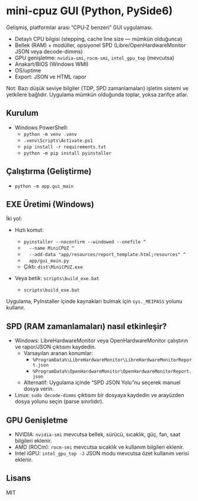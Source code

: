 # mini-cpuz GUI (Python, PySide6)

Gelişmiş, platformlar arası “CPU‑Z benzeri” GUI uygulaması.
- Detaylı CPU bilgisi (stepping, cache line size — mümkün olduğunca)
- Bellek (RAM) + modüller, opsiyonel SPD (Libre/OpenHardwareMonitor JSON veya decode-dimms)
- GPU genişletme: `nvidia-smi`, `rocm-smi`, `intel_gpu_top` (mevcutsa)
- Anakart/BIOS (Windows WMI)
- OS/uptime
- Export: JSON ve HTML rapor

Not: Bazı düşük seviye bilgiler (TDP, SPD zamanlamaları) işletim sistemi ve yetkilere bağlıdır. Uygulama mümkün olduğunda toplar, yoksa zarifçe atlar.

## Kurulum
- Windows PowerShell:
  - `python -m venv .venv`
  - `.venv\Scripts\Activate.ps1`
  - `pip install -r requirements.txt`
  - `python -m pip install pyinstaller`

## Çalıştırma (Geliştirme)
- `python -m app.gui_main`

## EXE Üretimi (Windows)
İki yol:
- Hızlı komut:
  - `pyinstaller --noconfirm --windowed --onefile ^`
  - `  --name MiniCPUZ ^`
  - `  --add-data "app/resources/report_template.html;resources" ^`
  - `  app/gui_main.py`
  - Çıktı: `dist\MiniCPUZ.exe`

- Veya betik: `scripts\build_exe.bat`
  - `scripts\build_exe.bat`

Uygulama, PyInstaller içinde kaynakları bulmak için `sys._MEIPASS` yolunu kullanır.

## SPD (RAM zamanlamaları) nasıl etkinleşir?
- Windows: LibreHardwareMonitor veya OpenHardwareMonitor çalıştırın ve rapor/JSON çıktısını kaydedin.
  - Varsayılan aranan konumlar:
    - `%ProgramData%\LibreHardwareMonitor\LibreHardwareMonitorReport.json`
    - `%ProgramData%\OpenHardwareMonitor\OpenHardwareMonitorReport.json`
  - Alternatif: Uygulama içinde “SPD JSON Yolu”nu seçerek manuel dosya verin.
- Linux: `sudo decode-dimms` çıktısını bir dosyaya kaydedin ve arayüzden dosya yolunu seçin (parse sınırlıdır).

## GPU Genişletme
- NVIDIA: `nvidia-smi` mevcutsa bellek, sürücü, sıcaklık, güç, fan, saat bilgileri eklenir.
- AMD (ROCm): `rocm-smi` mevcutsa sıcaklık ve kullanım bilgileri eklenir.
- Intel iGPU: `intel_gpu_top -J` JSON modu mevcutsa özet kullanım verisi eklenir.

## Lisans
MIT
